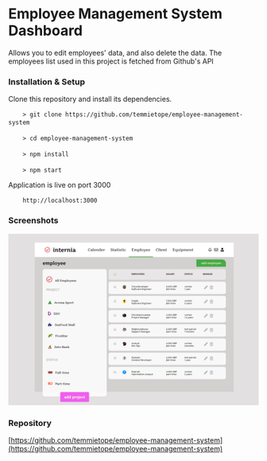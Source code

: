 # Employee Management System Dashboard

Allows you to edit employees' data, and also delete the data. The employees list used in this project is fetched from Github's API

### Installation & Setup

  Clone this repository and install its dependencies.

        > git clone https://github.com/temmietope/employee-management-system

        > cd employee-management-system

        > npm install

        > npm start

  Application is live on port 3000

        http://localhost:3000

### Screenshots

![](./public/images/screenshot.png)

### Repository

[https://github.com/temmietope/employee-management-system](https://github.com/temmietope/employee-management-system)